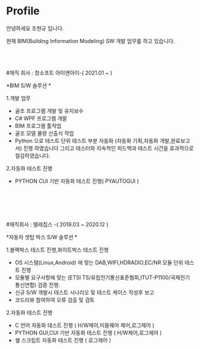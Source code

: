 # Profile
안녕하세요 조현규 입니다.

현재 BIM(Building Information Modeling) SW 개발 업무를 하고 있습니다.

<br/>
<br/>
<br/>
#재직 회사 : 창소프트 아이앤아이-( 2021.01 ~  )

*BIM S/W 솔루션 * 


1.개발 업무
  - 골조 프로그램 개발 및 유지보수
  - C# WPF 프로그램 개발
  - BIM 프로그램 툴작업
  - 골조 모델 물량 산출식 작업
  - Python 으로 테스트 단위 테스트 부분 자동화 (자동화 기획,자동화 개발,완료보고서) 진행 하였습니다 그리고 테스터와 지속적인 피드백과 테스트 시간을 효과적으로 절감하였습니다.
  
2.자동화 테스트 진행
  - PYTHON CUI 기반 자동화 테스트 진행( PYAUTOGUI )
  
  
<br/> 
<br/>
<br/>
<br/>


#재직회사 : 텔레칩스 -( 2019.03 ~ 2020.12 )

*자동차 셋탑 박스 S/W 솔루션 *

 1.블랙박스 테스트 진행,화이트박스 테스트 진행
  - OS 시스템(Linux,Android) 에 맞는 DAB,WIFI,HDRADIO,EC/NR 모듈 단위 테스트 진행
  - 모듈별 요구사항에 맞는 (ETSI TS/유럽전기통신표준협회,ITUT-P1100/국제전기통신연합) 검증 진행.
  - 신규 S/W 개발시 테스트 시나리오 및 테스트 케이스 작성후 보고
  - 코드리뷰 참여하여 오류 검출 및 검토
  
 2.자동화 테스트 진행
   - C 언어 자동화 테스트 진행 ( H/W제어,미들웨어 제어,로그제어 )
   - PYTHON GUI,CUI 기반 자동화 테스트 진행 ( H/W제어,로그제어 ) 
   - 쉘 스크립트 자동화 테스트 진행 ( 로그제어 )


<br/> 
<br/>
<br/>
<br/>

